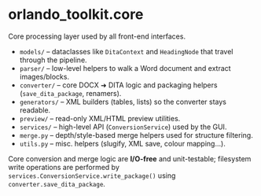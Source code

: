 # orlando_toolkit.core

Core processing layer used by all front-end interfaces.

- `models/` – dataclasses like `DitaContext` and `HeadingNode` that travel through the pipeline.
- `parser/` – low-level helpers to walk a Word document and extract images/blocks.
- `converter/` – core DOCX ➜ DITA logic and packaging helpers (`save_dita_package`, renamers).
- `generators/` – XML builders (tables, lists) so the converter stays readable.
- `preview/` – read-only XML/HTML preview utilities.
- `services/` – high-level API (`ConversionService`) used by the GUI.
- `merge.py` – depth/style-based merge helpers used for structure filtering.
- `utils.py` – misc. helpers (slugify, XML save, colour mapping…).

Core conversion and merge logic are **I/O-free** and unit-testable; filesystem write operations are performed by `services.ConversionService.write_package()` using `converter.save_dita_package`.